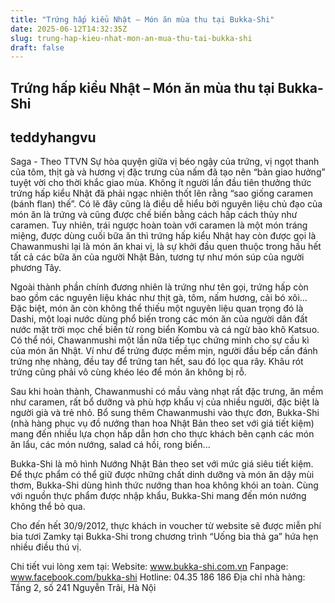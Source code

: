 ```yaml
---
title: "Trứng hấp kiểu Nhật – Món ăn mùa thu tại Bukka-Shi"
date: 2025-06-12T14:32:35Z
slug: trung-hap-kieu-nhat-mon-an-mua-thu-tai-bukka-shi
draft: false
---
```


## Trứng hấp kiểu Nhật – Món ăn mùa thu tại Bukka-Shi

## teddyhangvu

Saga - Theo TTVN
Sự hòa quyện giữa vị béo ngậy của trứng, vị ngọt thanh của tôm, thịt gà và hương vị đặc trưng của nấm đã tạo nên “bản giao hưởng” tuyệt vời cho thời khắc giao mùa.
Không ít người lần đầu tiên thưởng thức trứng hấp kiểu Nhật đã phải ngạc nhiên thốt lên rằng “sao giống caramen (bánh flan) thế”. Có lẽ đây cũng là điều dễ hiểu bởi nguyên liệu chủ đạo của món ăn là trứng và cũng được chế biến bằng cách hấp cách thủy như caramen. Tuy nhiên, trái ngược hoàn toàn với caramen là một món tráng miệng, được dùng cuối bữa ăn thì trứng hấp kiểu Nhật hay còn được gọi là Chawanmushi lại là món ăn khai vị, là sự khởi đầu quen thuộc trong hầu hết tất cả các bữa ăn của người Nhật Bản, tương tự như món súp của người phương Tây.



Ngoài thành phần chính đương nhiên là trứng như tên gọi, trứng hấp còn bao gồm các nguyên liệu khác như thịt gà, tôm, nấm hương, cải bó xôi... Đặc biệt, món ăn còn không thể thiếu một nguyên liệu quan trọng đó là Dashi, một loại nước dùng phổ biến trong các món ăn của người dân đất nước mặt trời mọc chế biến từ rong biển Kombu và cá ngừ bào khô Katsuo. Có thể nói, Chawanmushi một lần nữa tiếp tục chứng minh cho sự cầu kì của món ăn Nhật. Ví như để trứng được mềm mịn, người đầu bếp cần đánh trứng nhẹ nhàng, đều tay để trứng tan hết, sau đó lọc qua rây. Khâu rót trứng cũng phải vô cùng khéo léo để món ăn không bị rỗ.





Sau khi hoàn thành, Chawanmushi có mầu vàng nhạt rất đặc trưng, ăn mềm như caramen, rất bổ dưỡng và phù hợp khẩu vị của nhiều người, đặc biệt là người già và trẻ nhỏ. Bổ sung thêm Chawanmushi vào thực đơn, Bukka-Shi (nhà hàng phục vụ đồ nướng than hoa Nhật Bản theo set với giá tiết kiệm) mang đến nhiều lựa chọn hấp dẫn hơn cho thực khách bên cạnh các món ăn lẩu, các món nướng, salad cá hồi, rong biển...



Bukka-Shi là mô hình Nướng Nhật Bản theo set với mức giá siêu tiết kiệm. Để thực phẩm có thể giữ được những chất dinh dưỡng và món ăn dậy mùi thơm, Bukka-Shi dùng hình thức nướng than hoa không khói an toàn. Cùng với nguồn thực phẩm được nhập khẩu, Bukka-Shi mang đến món nướng không thể bỏ qua.

Cho đến hết 30/9/2012, thực khách in voucher từ website sẽ được miễn phí bia tươi Zamky tại Bukka-Shi trong chương trình “Uống bia thả ga” hứa hẹn nhiều điều thú vị. 

Chi tiết vui lòng xem tại:
Website: www.bukka-shi.com.vn
Fanpage: www.facebook.com/bukka-shi 
Hotline: 04.35 186 186 
Địa chỉ nhà hàng: Tầng 2, số 241 Nguyễn Trãi, Hà Nội